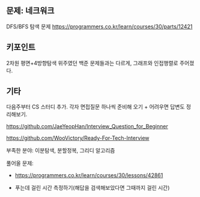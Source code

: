## 문제: 네크워크

DFS/BFS 탐색 문제
https://programmers.co.kr/learn/courses/30/parts/12421

## 키포인트

2차원 평면+4방향탐색 위주였던 백준 문제들과는 다르게, 그래프와 인접행렬로 주어졌다.

## 기타

다음주부터 CS 스터디 추가.
각자 면접질문 하나씩 준비해 오기 + 어려우면 답변도 정리해보기.

https://github.com/JaeYeopHan/Interview_Question_for_Beginner

https://github.com/WooVictory/Ready-For-Tech-Interview

부족한 분야: 이분탐색, 분할정복, 그리디 알고리즘

풀어올 문제: 

- https://programmers.co.kr/learn/courses/30/lessons/42861

- 푸는데 걸린 시간 측정하기(해답을 검색해보았다면 그때까지 걸린 시간)

